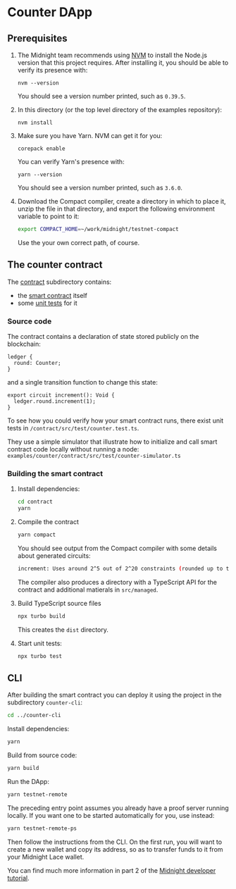 # Counter DApp

## Prerequisites

1. The Midnight team recommends using [NVM](https://github.com/nvm-sh/nvm#installing-and-updating) to install the Node.js version that this project requires. After installing it, you should be able to verify its presence with:
   ```shell
   nvm --version
   ```
   You should see a version number printed, such as `0.39.5`.
2. In this directory (or the top level directory of the examples repository):

   ```shell
   nvm install
   ```

3. Make sure you have Yarn. NVM can get it for you:

   ```shell
   corepack enable
   ```

   You can verify Yarn's presence with:

   ```shell
   yarn --version
   ```

   You should see a version number printed, such as `3.6.0`.

4. Download the Compact compiler, create a directory in which to place it, unzip the file in that directory, and export the following environment variable to point to it:
   ```sh
   export COMPACT_HOME=~/work/midnight/testnet-compact
   ```
   Use the your own correct path, of course.

## The counter contract

The [contract](contract) subdirectory contains:

- the [smart contract](contract/src/counter.compact) itself
- some [unit tests](contract/src/test/counter.test.ts) for it

### Source code

The contract contains a declaration of state stored publicly on the blockchain:

```compact
ledger {
  round: Counter;
}
```

and a single transition function to change this state:

```compact
export circuit increment(): Void {
  ledger.round.increment(1);
}
```

To see how you could verify how your smart contract runs,
there exist unit tests in `/contract/src/test/counter.test.ts`.

They use a simple simulator that illustrate
how to initialize and call smart contract code locally without running a node:
`examples/counter/contract/src/test/counter-simulator.ts`

### Building the smart contract

1. Install dependencies:

   ```sh
   cd contract
   yarn
   ```

2. Compile the contract

   ```sh
   yarn compact
   ```

   You should see output from the Compact compiler with some details about generated circuits:

   ```sh
   increment: Uses around 2^5 out of 2^20 constraints (rounded up to the nearest power of two).
   ```

   The compiler also produces a directory with a TypeScript API for the contract and additional matierals in `src/managed`.

3. Build TypeScript source files

   ```sh
   npx turbo build
   ```

   This creates the `dist` directory.

4. Start unit tests:
   ```sh
   npx turbo test
   ```

## CLI

After building the smart contract you can deploy it using the project in the subdirectory `counter-cli`:

```sh
cd ../counter-cli
```

Install dependencies:

```sh
yarn
```

Build from source code:

```sh
yarn build
```

Run the DApp:

```sh
yarn testnet-remote
```

The preceding entry point assumes you already have a proof server running locally.
If you want one to be started automatically for you, use instead:

```sh
yarn testnet-remote-ps
```

Then follow the instructions from the CLI. On the first run, you will want to create a new wallet and copy its address, so as to transfer funds to it from your Midnight Lace wallet.

You can find much more information in part 2 of the [Midnight developer tutorial](https://docs.midnight.network/develop/tutorial/building).
